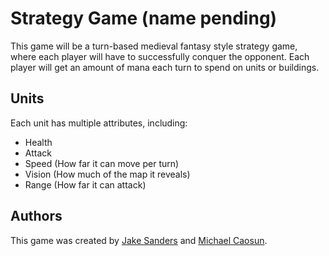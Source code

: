 # Strategy Game (name pending)

This game will be a turn-based medieval fantasy style strategy game, where each player will have to successfully conquer the opponent. Each player will get an amount of mana each turn to spend on units or buildings.

## Units

Each unit has multiple attributes, including:
* Health
* Attack
* Speed (How far it can move per turn)
* Vision (How much of the map it reveals)
* Range (How far it can attack)

## Authors

This game was created by [Jake Sanders](https://github.com/ja-San) and [Michael Caosun](https://github.com/theonlycaosun).
